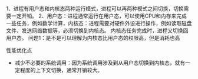 1、进程有用户态和内核态两种运行模式，进程可以再两种模式之间切换，切换需要一定开销。
2、用户态：进程通常运行在用户态，可以使用CPU和内存来完成一些任务，例如数学计算，内核态：进程需要对硬件外设进行操作，例如读取磁盘文件、发送网络数据等，必须切换到内核态。
内核态任务完成时，进程又切换回用户态。
问题1：是不是可以理解为内核态比用户态的权限高，但是消耗也高


性能优化点
* 减少不必要的系统调用：因为系统调用涉及到从用户态切换到内核态，就有一定程度的上下文切换，通常开销较大。
